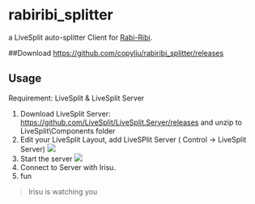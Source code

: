 rabiribi_splitter
=========

a LiveSplit auto-splitter Client for [Rabi-Ribi](http://store.steampowered.com/app/400910/).

##Download
https://github.com/copyliu/rabiribi_splitter/releases

## Usage

Requirement: LiveSplit & LiveSplit Server
1. Download LiveSplit Server: https://github.com/LiveSplit/LiveSplit.Server/releases 
and unzip to LiveSplit\Components folder
2. Edit your LiveSplit Layout, add LiveSPlit Server ( Control -> LiveSplit Server)
![](https://puu.sh/si2vC/3ba6a1b0f8.png)
3. Start the server
![](https://puu.sh/si2xn/2e70684da7.png)
4. Connect to Server with Irisu.
5. fun


> Irisu is watching you